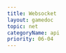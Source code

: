 ```yaml
---
title: Websocket
layout: gamedoc
topic: net
categoryName: api
priority: 06-04
---
```


<!-- md game/api/net/_websocketContext/connectSocket.md -->
<!-- md game/api/net/_websocketContext/SocketTask.md -->
<!-- md game/api/net/_websocketContext/SocketTaskOnOpen.md -->
<!-- md game/api/net/_websocketContext/SocketTaskSend.md -->
<!-- md game/api/net/_websocketContext/SocketTaskOnMessage.md -->
<!-- md game/api/net/_websocketContext/SocketTaskClose.md -->
<!-- md game/api/net/_websocketContext/SocketTaskOnClose.md -->
<!-- md game/api/net/_websocketContext/SocketTaskOnError.md -->

